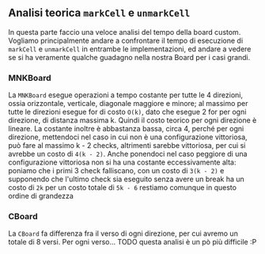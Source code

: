 ## Analisi teorica `markCell` e `unmarkCell`
In questa parte faccio una veloce analisi del tempo della board custom.
Vogliamo principalmente andare a confrontare il tempo di esecuzione di `markCell` 
e `unmarkCell` in entrambe le implementazioni, ed andare a vedere se si ha veramente
qualche guadagno nella nostra Board per i casi grandi. 

### MNKBoard
La `MNKBoard` esegue operazioni a tempo costante per tutte le 4 direzioni, ossia orizzontale,
verticale, diagonale maggiore e minore; al massimo 
per tutte le direzioni esegue for di costo `O(k)`, dato che esegue 2 for per ogni direzione, di distanza massima k.
Quindi il costo teorico per ogni direzione è lineare.
La costante inoltre è abbastanza bassa, circa 4, perché per ogni direzione, mettendoci nel caso in cui non è una configurazione vittoriosa,
può fare al massimo k - 2 checks, altrimenti sarebbe vittoriosa, per cui si avrebbe un costo di `4(k - 2)`.
Anche ponendoci nel caso peggiore di una configurazione vittoriosa non si ha una costante eccessivamente alta:
poniamo che i primi 3 check falliscano, con un costo di `3(k - 2)` e supponendo che l'ultimo check sia eseguito senza avere un break
ha un costo di `2k` per un costo totale di `5k - 6` restiamo comunque in questo ordine di grandezza

### CBoard
La `CBoard` fa differenza fra il verso di ogni direzione, per cui avremo un totale di 8 versi. Per ogni verso... TODO questa analisi è un pò più difficile :P